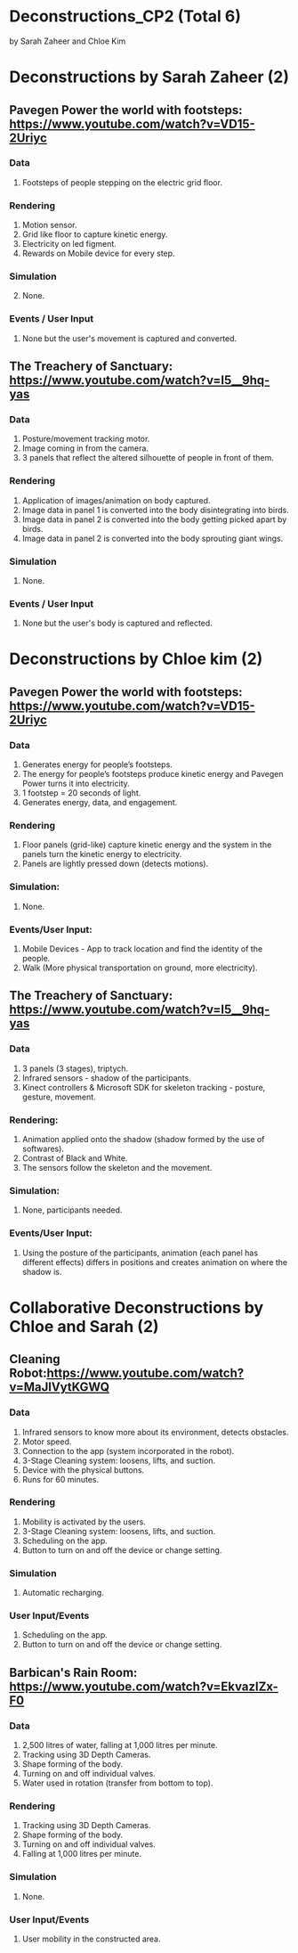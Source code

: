 # Deconstructions_CP2 (Total 6)
by Sarah Zaheer and Chloe Kim


# Deconstructions by Sarah Zaheer (2)

## Pavegen Power the world with footsteps: https://www.youtube.com/watch?v=VD15-2Uriyc
### Data
1) Footsteps of people stepping on the electric grid floor.

### Rendering
1) Motion sensor. 
2) Grid like floor to capture kinetic energy.
3) Electricity on led figment. 
4) Rewards on Mobile device for every step.

### Simulation
2) None.

### Events / User Input
1) None but the user's movement is captured and converted.


## The Treachery of Sanctuary: https://www.youtube.com/watch?v=I5__9hq-yas

### Data
1) Posture/movement tracking motor.
2) Image coming in from the camera.
3) 3 panels that reflect the altered silhouette of people in front of them.


### Rendering
1) Application of images/animation on body captured. 
2) Image data in panel 1 is converted into the body disintegrating into birds.
3) Image data in panel 2 is converted into the body getting picked apart by birds.
4) Image data in panel 2 is converted into the body sprouting giant wings.

### Simulation
1) None.

### Events / User Input
1) None but the user's body is captured and reflected.

# Deconstructions by Chloe kim (2)

## Pavegen Power the world with footsteps: https://www.youtube.com/watch?v=VD15-2Uriyc
### Data
1) Generates energy for people’s footsteps.
2) The energy for people’s footsteps produce kinetic energy and Pavegen Power turns it into electricity.
3) 1 footstep = 20 seconds of light.
4) Generates energy, data, and engagement.

### Rendering
1) Floor panels (grid-like) capture kinetic energy and the system in the panels turn the kinetic energy to electricity.
2) Panels are lightly pressed down (detects motions).

### Simulation:
1) None. 

### Events/User Input:
1) Mobile Devices - App to track location and find the identity of the people.
2) Walk (More physical transportation on ground, more electricity).


## The Treachery of Sanctuary: https://www.youtube.com/watch?v=I5__9hq-yas

### Data
1) 3 panels (3 stages), triptych.
2) Infrared sensors - shadow of the participants.
3) Kinect controllers & Microsoft SDK for skeleton tracking - posture, gesture, movement.

### Rendering:
1) Animation applied onto the shadow (shadow formed by the use of softwares).
2) Contrast of Black and White. 
3) The sensors follow the skeleton and the movement.

### Simulation:
1) None, participants needed.

### Events/User Input:
1) Using the posture of the participants, animation (each panel has different effects) differs in positions and creates animation on where the shadow is. 

# Collaborative Deconstructions by Chloe and Sarah (2)

## Cleaning Robot:https://www.youtube.com/watch?v=MaJlVytKGWQ

### Data
1) Infrared sensors to know more about its environment, detects obstacles.
2) Motor speed.
3) Connection to the app (system incorporated in the robot).
4) 3-Stage Cleaning system: loosens, lifts, and suction.
5) Device with the physical buttons.
6) Runs for 60 minutes.

### Rendering
1) Mobility is activated by the users.
2) 3-Stage Cleaning system: loosens, lifts, and suction.
3) Scheduling on the app.
4) Button to turn on and off the device or change setting.

### Simulation 
1) Automatic recharging.

### User Input/Events
1) Scheduling on the app.
2) Button to turn on and off the device or change setting.

## Barbican's Rain Room: https://www.youtube.com/watch?v=EkvazIZx-F0

### Data
1) 2,500 litres of water, falling at 1,000 litres per minute.
2) Tracking using 3D Depth Cameras.
3) Shape forming of the body.
4) Turning on and off individual valves.
5) Water used in rotation (transfer from bottom to top).   


### Rendering
1) Tracking using 3D Depth Cameras.
2) Shape forming of the body.
3) Turning on and off individual valves.
4) Falling at 1,000 litres per minute.

### Simulation 
1) None.


### User Input/Events

1) User mobility in the constructed area.








